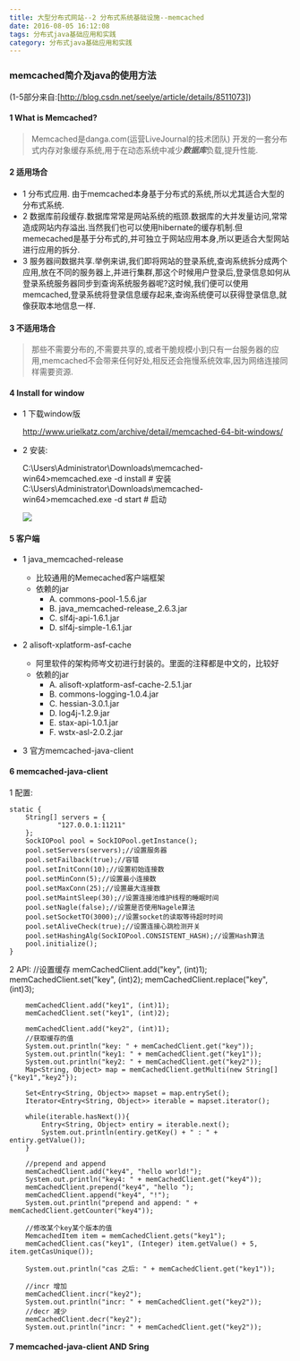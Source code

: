 ```yaml
---
title: 大型分布式网站--2 分布式系统基础设施--memcached
date: 2016-08-05 16:12:08 
tags: 分布式java基础应用和实践
category: 分布式java基础应用和实践
---
```

### memcached简介及java的使用方法
(1-5部分来自:[http://blog.csdn.net/seelye/article/details/8511073])

[http://blog.csdn.net/seelye/article/details/8511073]: http://blog.csdn.net/seelye/article/details/8511073
#### 1 What is Memcached?
> Memcached是danga.com(运营LiveJournal的技术团队) 开发的一套分布式内存对象缓存系统,用于在动态系统中减少***数据库***负载,提升性能.

#### 2 适用场合

+ 1 分布式应用. 由于memcached本身基于分布式的系统,所以尤其适合大型的分布式系统.
+ 2 数据库前段缓存.数据库常常是网站系统的瓶颈.数据库的大并发量访问,常常造成网站内存溢出.当然我们也可以使用hibernate的缓存机制.但memecached是基于分布式的,并可独立于网站应用本身,所以更适合大型网站进行应用的拆分.
+ 3 服务器间数据共享.举例来讲,我们即将网站的登录系统,查询系统拆分成两个应用,放在不同的服务器上,并进行集群,那这个时候用户登录后,登录信息如何从登录系统服务器同步到查询系统服务器呢?这时候,我们便可以使用memcached,登录系统将登录信息缓存起来,查询系统便可以获得登录信息,就像获取本地信息一样.

#### 3 不适用场合
> 那些不需要分布的,不需要共享的,或者干脆规模小到只有一台服务器的应用,memcached不会带来任何好处,相反还会拖慢系统效率,因为网络连接同样需要资源.

#### 4 Install for window

+ 1 下载window版 

	http://www.urielkatz.com/archive/detail/memcached-64-bit-windows/

+ 2 安装:

	C:\Users\Administrator\Downloads\memcached-win64>memcached.exe -d install # 安装
	C:\Users\Administrator\Downloads\memcached-win64>memcached.exe -d start	# 启动
	
	![](http://7xsqwa.com1.z0.glb.clouddn.com/mnuo-memcached-install-over.jpg)

#### 5 客户端

+ 1 java_memcached-release    
	- 比较通用的Memecached客户端框架
	- 依赖的jar   
		- A. commons-pool-1.5.6.jar
		- B. java_memcached-release_2.6.3.jar
		- C. slf4j-api-1.6.1.jar
		- D. slf4j-simple-1.6.1.jar

+ 2 alisoft-xplatform-asf-cache   
	- 阿里软件的架构师岑文初进行封装的。里面的注释都是中文的，比较好
	- 依赖的jar   
		- A. alisoft-xplatform-asf-cache-2.5.1.jar
		- B. commons-logging-1.0.4.jar
		- C. hessian-3.0.1.jar
		- D. log4j-1.2.9.jar
		- E. stax-api-1.0.1.jar
		- F. wstx-asl-2.0.2.jar

+ 3 官方memcached-java-client

#### 6 memcached-java-client
1 配置:
	
	static {
		String[] servers = {
				"127.0.0.1:11211"
		};
		SockIOPool pool = SockIOPool.getInstance();
		pool.setServers(servers);//设置服务器
		pool.setFailback(true);//容错
		pool.setInitConn(10);//设置初始连接数
		pool.setMinConn(5);//设置最小连接数
		pool.setMaxConn(25);//设置最大连接数
		pool.setMaintSleep(30);//设置连接池维护线程的睡眠时间
		pool.setNagle(false);//设置是否使用Nagele算法
		pool.setSocketTO(3000);//设置socket的读取等待超时时间
		pool.setAliveCheck(true);//设置连接心跳检测开关
		pool.setHashingAlg(SockIOPool.CONSISTENT_HASH);//设置Hash算法
		pool.initialize();
	}
2 API:
		//设置缓存
		memCachedClient.add("key", (int)1);
		memCachedClient.set("key", (int)2);
		memCachedClient.replace("key", (int)3);
		
		memCachedClient.add("key1", (int)1);
		memCachedClient.set("key1", (int)2);
		
		memCachedClient.add("key2", (int)1);
		//获取缓存的值
		System.out.println("key: " + memCachedClient.get("key"));
		System.out.println("key1: " + memCachedClient.get("key1"));
		System.out.println("key2: " + memCachedClient.get("key2"));
		Map<String, Object> map = memCachedClient.getMulti(new String[]{"key1","key2"});
		
		Set<Entry<String, Object>> mapset = map.entrySet();
		Iterator<Entry<String, Object>> iterable = mapset.iterator();
		
		while(iterable.hasNext()){
			Entry<String, Object> entiry = iterable.next();
			System.out.println(entiry.getKey() + " : " + entiry.getValue());
		}
		
		//prepend and append 
		memCachedClient.add("key4", "hello world!");
		System.out.println("key4: " + memCachedClient.get("key4"));
		memCachedClient.prepend("key4", "hello ");
		memCachedClient.append("key4", "!");
		System.out.println("prepend and append: " + memCachedClient.getCounter("key4"));
		
		//修改某个key某个版本的值
		MemcachedItem item = memCachedClient.gets("key1");
		memCachedClient.cas("key1", (Integer) item.getValue() + 5, item.getCasUnique());
		
		System.out.println("cas 之后: " + memCachedClient.get("key1"));
		
		//incr 增加
		memCachedClient.incr("key2");
		System.out.println("incr: " + memCachedClient.get("key2"));
		//decr 减少
		memCachedClient.decr("key2");
		System.out.println("incr: " + memCachedClient.get("key2"));

#### 7 memcached-java-client AND Sring 


